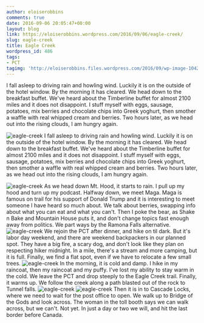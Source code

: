```yaml
---
author: eloiserobbins
comments: true
date: 2016-09-06 20:05:47+00:00
layout: blog
link: https://eloiserobbins.wordpress.com/2016/09/06/eagle-creek/
slug: eagle-creek
title: Eagle Creek
wordpress_id: 486
tags:
- PCT
tagimg: 'http://eloiserobbins.files.wordpress.com/2016/09/wp-image-104272678jpg.jpg'
---
```


I fall asleep to driving rain and howling wind. Luckily it is on the outside of the hotel window. By the morning it has cleared. We head down to the breakfast buffet. We've heard about the Timberline buffet for almost 2100 miles and it does not disappoint. I stuff myself with eggs, sausage, potatoes, mix berries and chocolate chips into Greek yoghurt, then smother a waffle with real whipped cream and berries. Two hours later, as we head out into the rising clouds, I am hungry again.


![eagle-creek](http://eloiserobbins.files.wordpress.com/2016/09/wp-image-104272678jpg.jpg)
I fall asleep to driving rain and howling wind. Luckily it is on the outside of the hotel window. By the morning it has cleared. We head down to the breakfast buffet. We've heard about the Timberline buffet for almost 2100 miles and it does not disappoint. I stuff myself with eggs, sausage, potatoes, mix berries and chocolate chips into Greek yoghurt, then smother a waffle with real whipped cream and berries. Two hours later, as we head out into the rising clouds, I am hungry again.

![eagle-creek](http://eloiserobbins.files.wordpress.com/2016/09/wp-image-498753635jpg.jpg)
As we head down Mt. Hood, it starts to rain. I pull up my hood and turn up my podcast. Halfway down, we meet Maga. Maga is famous on trail for his support of Donald Trump and it is interesting to meet someone I have heard so much about. We talk about berries, swapping info about what you can eat and what you can't. Then I poke the bear, as Shake n Bake and Mountain House puts it, and don't change topics fast enough away from politics. We part ways by the Ramona Falls alternative.
![eagle-creek](http://eloiserobbins.files.wordpress.com/2016/09/wp-image-1261118469jpg.jpg)
We rejoin the PCT after dinner, and hike on til dark. But it's labor day weekend, and there are weekend backpackers in our planned spot. They have a big fire, a scary dog, and don't look like they plan on respecting hiker midnight. In a mile, there's a stream and more camping, but it is full. Finally, we find a flat spot, even if we have to relocate a few small trees.
![eagle-creek](http://eloiserobbins.files.wordpress.com/2016/09/wp-image-1449775511jpg.jpg)
In the morning, it is cold and damp. I hike in my raincoat, then my raincoat and my puffy. I've lost my ability to stay warm in the cold. We leave the PCT and drop steeply to the Eagle Creek trail. Finally, it warms up. We follow the creek along a path blasted out of the rock to Tunnel falls.
![eagle-creek](http://eloiserobbins.files.wordpress.com/2016/09/wp-image-1882032550jpg.jpg)
![eagle-creek](http://eloiserobbins.files.wordpress.com/2016/09/wp-image-759520641jpg.jpg)
Then it is in to Cascade Locks, where we need to wait for the post office to open. We walk up to Bridge of the Gods and look across. The woman in the toll booth says we can walk across, but we can't. Not yet. In just a day or two we will, and hit the last border before Canada.
